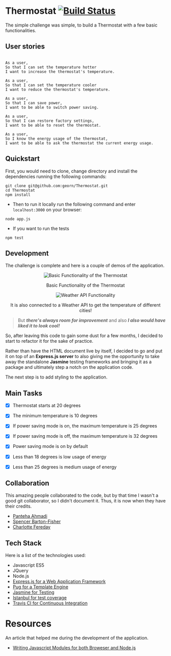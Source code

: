 # Thermostat [![Build Status](https://travis-ci.org/georn/Thermostat.svg?branch=master)](https://travis-ci.org/georn/Thermostat)

The simple challenge was simple, to build a Thermostat with a few basic functionalities.

## User stories

```

As a user,
So that I can set the temperature hotter
I want to increase the thermostat's temperature.

As a user,
So that I can set the temperature cooler
I want to reduce the thermostat's temperature.

As a user,
So that I can save power,
I want to be able to switch power saving.

As a user,
So that I can restore factory settings,
I want to be able to reset the thermostat.

As a user,
So I know the energy usage of the thermostat,
I want to be able to ask the thermostat the current energy usage.

```

## Quickstart

First, you would need to clone, change directory and install the dependencies running the following commands:

```
git clone git@github.com:georn/Thermostat.git
cd Thermostat
npm install
```

* Then to run it locally run the following command and enter `localhost:3000` on your browser:
```
node app.js
```

* If you want to run the tests
```
npm test
```

## Development

The challenge is complete and here is a couple of demos of the application.
<p align="center">
  <img src="https://media.giphy.com/media/xUNda68Rmk9b4hdm12/giphy.gif" alt="Basic Functionality of the Thermostat" />
</p>
<p align="center">
Basic Functionality of the Thermostat
</p>
<p align="center">
  <img src="https://media.giphy.com/media/l4Epic42MqlVF6VHO/giphy.gif" alt="Weather API Functionality" />
</p>
<p align="center">
It is also connected to a Weather API to get the temperature of different cities!
</p>

> But ***there's always room for improvement*** and also ***I also would have liked it to look cool!***

So, after leaving this code to gain some dust for a few months, I decided to start to refactor it for the sake of practice.

Rather than have the HTML document live by itself, I decided to go and put it on top of an **Express.js server** to also giving me the opportunity to take away the standalone **Jasmine** testing frameworks and bringing it as a package and ultimately step a notch on the application code.

The next step is to add styling to the application.


## Main Tasks

- [x] Thermostat starts at 20 degrees
- [x] The minimum temperature is 10 degrees
- [x] If power saving mode is on, the maximum temperature is 25 degrees
- [x] If power saving mode is off, the maximum temperature is 32 degrees
- [x] Power saving mode is on by default
- [x] Less than 18 degrees is low usage of energy
- [x] Less than 25 degrees is medium usage of energy


## Collaboration

This amazing people collaborated to the code, but by that time I wasn't a good git collaborator, so I didn't document it. Thus, it is now when they have their credits.

* [Panteha Ahmadi](https://github.com/panteha)
* [Spencer Barton-Fisher](https://github.com/spencerbf)
* [Charlotte Fereday](https://github.com/charlottebrf)

## Tech Stack

Here is a list of the technologies used:

- Javascript ES5
- JQuery
- Node.js
- [Express.js for a Web Application Framework](https://expressjs.com/)
- [Pug for a Template Engine](https://pugjs.org)
- [Jasmine for Testing](https://jasmine.github.io/)
- [Istanbul for test coverage](https://istanbul.js.org/)
- [Travis CI for Continuous Integration](https://travis-ci.org/)

# Resources

An article that helped me during the development of the application.

- [Writing Javascript Modules for both Broweser and Node.js](http://www.matteoagosti.com/blog/2013/02/24/writing-javascript-modules-for-both-browser-and-node/)
